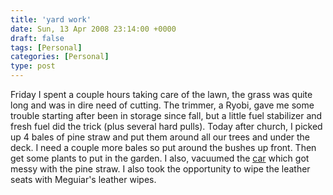 ```yaml
---
title: 'yard work'
date: Sun, 13 Apr 2008 23:14:00 +0000
draft: false
tags: [Personal]
categories: [Personal]
type: post
---
```


Friday I spent a couple hours taking care of the lawn, the grass was quite long and was in dire need of cutting. The trimmer, a Ryobi, gave me some trouble starting after been in storage since fall, but a little fuel stabilizer and fresh fuel did the trick (plus several hard pulls). Today after church, I picked up 4 bales of pine straw and put them around all our trees and under the deck. I need a couple more bales so put around the bushes up front. Then get some plants to put in the garden. I also, vacuumed the [car](http://www.flickr.com/photos/jmrodri/sets/72157604183175449/) which got messy with the pine straw. I also took the opportunity to wipe the leather seats with Meguiar's leather wipes.